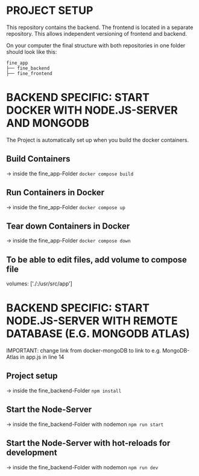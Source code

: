 # PROJECT SETUP
This repository contains the backend. The frontend is located in a separate repository. This allows independent versioning of frontend and backend.

On your computer the final structure with both repositories in one folder should look like this:
```	
fine_app
├── fine_backend
├── fine_frontend
```

# BACKEND SPECIFIC: START DOCKER WITH NODE.JS-SERVER AND MONGODB
The Project is automatically set up when you build the docker containers.

## Build Containers
-> inside the fine_app-Folder
`docker compose build`

## Run Containers in Docker
-> inside the fine_app-Folder
`docker compose up`

## Tear down Containers in Docker
-> inside the fine_app-Folder
`docker compose down`

## To be able to edit files, add volume to compose file
volumes: ['./:/usr/src/app']

# BACKEND SPECIFIC: START NODE.JS-SERVER WITH REMOTE DATABASE (E.G. MONGODB ATLAS)

IMPORTANT: change link from docker-mongoDB to link to e.g. MongoDB-Atlas in app.js in line 14

## Project setup 
-> inside the fine_backend-Folder
`npm install`

## Start the Node-Server
-> inside the fine_backend-Folder with nodemon
`npm run start`

## Start the Node-Server with hot-reloads for development
-> inside the fine_backend-Folder with nodemon
`npm run dev`


